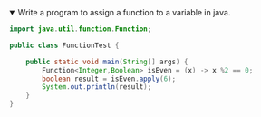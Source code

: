 <details open>
<summary open>Write a program to assign a function to a variable in java.</summary>
<p>

```java
import java.util.function.Function;

public class FunctionTest {

    public static void main(String[] args) {
        Function<Integer,Boolean> isEven = (x) -> x %2 == 0;
        boolean result = isEven.apply(6);
        System.out.println(result);
    }
}
```

</p>
</details> 
